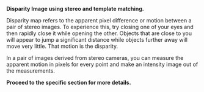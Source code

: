 <p> <b>Disparity Image using stereo and template matching.</b></p> 



<p>Disparity map refers to the apparent pixel difference or motion between a pair of stereo images.
To experience this, try closing one of your eyes and then rapidly close it while opening the other. Objects that are close to you will appear to jump a significant distance while objects further away will move very little.
That motion is the disparity.</p>

<p>In a pair of images derived from stereo cameras, you can measure the apparent motion in pixels for every point and make an intensity image out of the measurements. </p>


<b>Proceed to the specific section for more details.</b>

